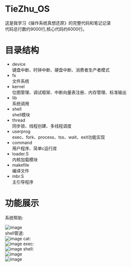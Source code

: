 # TieZhu_OS  
这是我学习《操作系统真想还原》的完整代码和笔记记录  
代码总行数约9000行,核心代码约6000行。  
# 目录结构
  + device    
      键盘中断、时钟中断、硬盘中断、消费者生产者模式  
  + fs        
      文件系统  
  + kernel    
      位图管理、调试框架、中断向量表注册、内存管理、标准输出  
  + lib       
      系统调用  
  + shell     
      shell模块  
  + thread    
      同步锁、线程创建、多线程调度  
  + userprog  
      exec、fork、process、tss、wait、exit功能实现  
  + command   
      用户程序、简单c运行库  
  + loader.S  
      内核加载模块  
  + makefile  
      编译文件  
  + mbr.S     
      主引导程序  
# 功能展示
  系统帮助:  
  
  ![image](https://user-images.githubusercontent.com/58016964/197725439-fa348fd6-b4cb-4014-b4c9-4ec1f9c5de96.png)  
  shell管道:  
  ![image](https://user-images.githubusercontent.com/58016964/197729317-a8f89f8f-e27d-4b7e-ae73-89b05db17e82.png)
  cat:  
  ![image](https://user-images.githubusercontent.com/58016964/197729457-170f0335-74ce-4fbe-9727-803ac699360d.png)
  exec:  
  ![image](https://user-images.githubusercontent.com/58016964/197729611-ebe4034e-1c3f-42e0-b2b1-f0479eddd4f7.png)
  shell:  
  ![image](https://user-images.githubusercontent.com/58016964/197729773-866cec72-8c87-49eb-b37e-0b185137c06f.png)  
  ![image](https://user-images.githubusercontent.com/58016964/197729832-8bce3973-3d33-457e-9298-87b58df026df.png)

  

